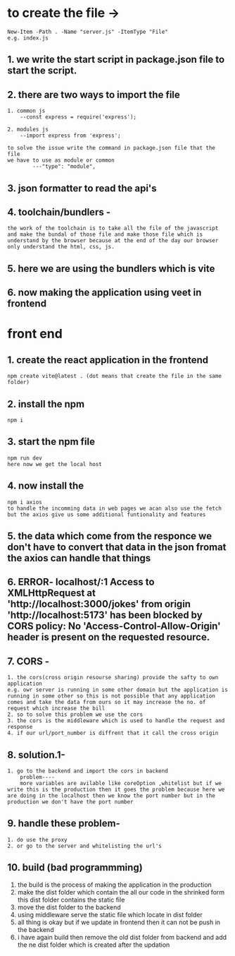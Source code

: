 #   to create the file -> 
    New-Item -Path . -Name "server.js" -ItemType "File"
    e.g. index.js
## 1. we write the start script in package.json file to start the script. 

## 2. there are two ways to import the file
    1. common js
        --const express = require('express');

    2. modules js
        --import express from 'express';

    to solve the issue write the command in package.json file that the file
    we have to use as module or common
            ---"type": "module",
## 3. json formatter to read the api's

## 4. toolchain/bundlers - 
    the work of the toolchain is to take all the file of the javascript and make the bundal of those file and make those file which is understand by the browser because at the end of the day our browser only understand the html, css, js.

## 5. here we are using the bundlers which is vite

## 6. now making the application using veet in frontend

# front end 
## 1. create the react application in the frontend  
    npm create vite@latest . (dot means that create the file in the same folder)
## 2. install the npm
    npm i
## 3. start the npm file 
    npm run dev
    here now we get the local host
## 4. now install the 
    npm i axios 
    to handle the incomming data in web pages we acan also use the fetch 
    but the axios give us some additional funtionality and features 
## 5. the data which come from the responce we don't have to convert that data in the json fromat the axios can handle that things

## 6. ERROR- localhost/:1 Access to XMLHttpRequest at 'http://localhost:3000/jokes' from origin 'http://localhost:5173' has been blocked by CORS policy: No 'Access-Control-Allow-Origin' header is present on the requested resource.

## 7. CORS - 
    1. the cors(cross origin resourse sharing) provide the safty to own application 
    e.g. owr server is running in some other domain but the application is running in some other so this is not possible that any application comes and take the data from ours so it may increase the no. of request which increase the bill 
    2. so to solve this problem we use the cors
    3. the cors is the middleware which is used to handle the request and response
    4. if our url/port_number is diffrent that it call the cross origin
## 8. solution.1-
    1. go to the backend and import the cors in backend
        problem---- 
        more variables are avilable like coreOption ,whitelist but if we write this is the production then it goes the problem because here we are doing in the localhost then we know the port number but in the production we don't have the port number  
## 9. handle these problem- 
    1. do use the proxy 
    2. or go to the server and whitelisting the url's

## 10. build (bad programmming)
1. the build is the process of making the application in the production
2. make the dist folder which contain the all our code in the shrinked form this dist folder contains the static file 
3. move the dist folder to the backend 
4. using middleware serve the static file which locate in dist folder 
5. all thing is okay but if we update in frontend then it can not be push in the backend
6. i have again build then remove the old dist folder from backend and add the ne dist folder which is created after the updation 